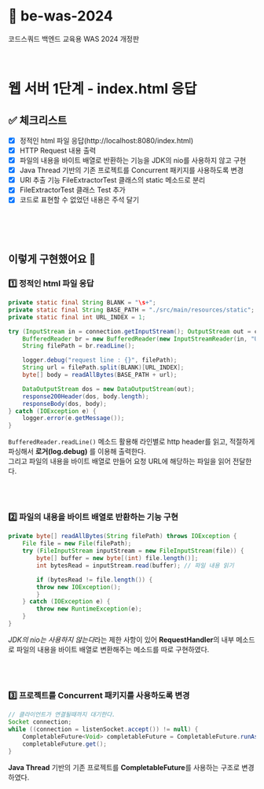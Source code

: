 # 🌱 be-was-2024
코드스쿼드 백엔드 교육용 WAS 2024 개정판

<br>

#  웹 서버 1단계 - index.html 응답
## ✅ 체크리스트
- [X] 정적인 html 파일 응답(http://localhost:8080/index.html)
- [X] HTTP Request 내용 출력
- [X] 파일의 내용을 바이트 배열로 반환하는 기능을 JDK의 nio를 사용하지 않고 구현
- [X] Java Thread 기반의 기존 프로젝트를 Concurrent 패키지를 사용하도록 변경
- [X] URl 추출 기능 FileExtractorTest 클래스의 static 메소드로 분리
- [X] FileExtractorTest 클래스 Test 추가
- [X] 코드로 표현할 수 없었던 내용은 주석 달기

<br><br><br>


## 이렇게 구현했어요 🤗
### 1️⃣ 정적인 html 파일 응답
```java
private static final String BLANK = "\s+";
private static final String BASE_PATH = "./src/main/resources/static";
private static final int URL_INDEX = 1;

try (InputStream in = connection.getInputStream(); OutputStream out = connection.getOutputStream()) {
    BufferedReader br = new BufferedReader(new InputStreamReader(in, "UTF-8"));
    String filePath = br.readLine();

    logger.debug("request line : {}", filePath);
    String url = filePath.split(BLANK)[URL_INDEX];
    byte[] body = readAllBytes(BASE_PATH + url);

    DataOutputStream dos = new DataOutputStream(out);
    response200Header(dos, body.length);
    responseBody(dos, body);
} catch (IOException e) {
    logger.error(e.getMessage());
}
```

`BufferedReader.readLine()` 메소드 활용해 라인별로 http header를 읽고, 적절하게 파싱해서 **로거(log.debug)** 를 이용해 출력한다. <br>
그리고 파일의 내용을 바이트 배열로 만들어 요청 URL에 해당하는 파일을 읽어 전달한다.

<br><br>

### 2️⃣ 파일의 내용을 바이트 배열로 반환하는 기능 구현
```java
private byte[] readAllBytes(String filePath) throws IOException {
    File file = new File(filePath);
    try (FileInputStream inputStream = new FileInputStream(file)) {
        byte[] buffer = new byte[(int) file.length()];
        int bytesRead = inputStream.read(buffer); // 파일 내용 읽기

        if (bytesRead != file.length()) {
        throw new IOException();
        }
    } catch (IOException e) {
        throw new RuntimeException(e);
    }
}
```
*JDK의 nio는 사용하지 않는다*라는 제한 사항이 있어 **RequestHandler**의 내부 메소드로 파일의 내용을 바이트 배열로 변환해주는 메소드를 따로 구현하였다.

<br><br>

### 3️⃣ 프로젝트를 Concurrent 패키지를 사용하도록 변경

```java
// 클라이언트가 연결될때까지 대기한다.
Socket connection;
while ((connection = listenSocket.accept()) != null) {
    CompletableFuture<Void> completableFuture = CompletableFuture.runAsync(new RequestHandler(connection));
    completableFuture.get();
}
```

**Java Thread** 기반의 기존 프로젝트를 **CompletableFuture**를 사용하는 구조로 변경하였다.